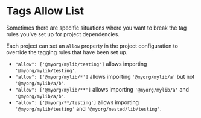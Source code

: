 # Tags Allow List

Sometimes there are specific situations where you want to break the tag rules you've set up for project dependencies.

Each project can set an `allow` property in the project configuration to override the tagging rules that have been set up.

-  `"allow": ['@myorg/mylib/testing']` allows importing `'@myorg/mylib/testing'`.
-  `"allow": ['@myorg/mylib/*']` allows importing `'@myorg/mylib/a'` but not `'@myorg/mylib/a/b'`.
-  `"allow": ['@myorg/mylib/**']` allows importing `'@myorg/mylib/a'` and `'@myorg/mylib/a/b'`.
-  `"allow": ['@myorg/**/testing']` allows importing `'@myorg/mylib/testing'` and `'@myorg/nested/lib/testing'`.
